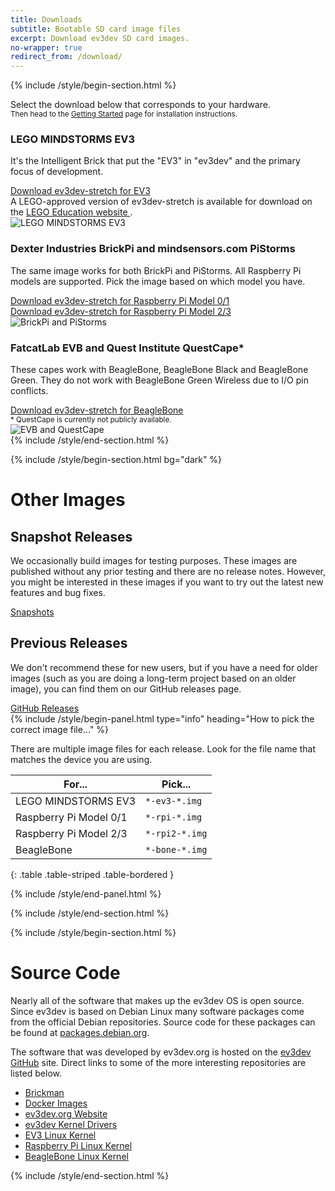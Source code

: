 ```yaml
---
title: Downloads
subtitle: Bootable SD card image files
excerpt: Download ev3dev SD card images.
no-wrapper: true
redirect_from: /download/
---
```


{% include /style/begin-section.html %}
<div class="row margin-bottom-xl">
    <div class="col-sm-12">
        <p class="lead">
            <span class="glyphicon glyphicon-download"></span>
            Select the download below that corresponds to your hardware.
            <br/>
            <small>
                Then head to the <a href="/docs/getting-started/#step-2-flash-the-sd-card">Getting Started</a>
                page for installation instructions.
            </small>
        </p>
    </div>
</div>
<!-- <div class="row margin-bottom-xl">
    <div class="col-sm-12">
        <div class="alert alert-info">
            <div class="lead">
                {% include /style/icon.html type="info" %}
                ev3dev-stretch R3 is almost ready!
            </div>
            Please help test the next release of ev3dev.
            <a class="alert-link" href="/news/2020/03/11/ev3dev-stretch-r3-release-candidate">Follow this link for more information.</a>.
        </div>
    </div>
</div> -->
<div class="row margin-bottom-xl">
    <div class="col-sm-8">
        <div class="margin-bottom-md">
            <h3>LEGO MINDSTORMS EV3</h3>
            <p>
                It's the Intelligent Brick that put the "EV3" in "ev3dev" and
                the primary focus of development.
            </p>
        </div>
        <!-- <div class="margin-bottom-md">
            <a data-release-link-platform="ev3_beta" class="btn btn-lg btn-default" href="https://github.com/ev3dev/ev3dev/releases">
                <span class="glyphicon glyphicon-download-alt"></span>
                Download ev3dev-buster beta for EV3
            </a>
        </div> -->
        <div class="margin-bottom-md">
            <a data-release-link-platform="ev3" class="btn btn-lg btn-primary" href="https://github.com/ev3dev/ev3dev/releases">
                <span class="glyphicon glyphicon-download-alt"></span>
                Download ev3dev-stretch for EV3
            </a>
        </div>
        <div class="margin-bottom-md">
            <div class="panel panel-default">
                <div class="panel-body">
                    A LEGO-approved version of ev3dev-stretch is available for download on the 
                    <a href="https://education.lego.com/en-us/support/mindstorms-ev3/python-for-ev3">LEGO Education website <i class="fa fa-external-link"></i></a>.
                </div>
            </div>
        </div>
    </div>
    <div class="col-sm-4 hidden-xs">
        <img src="/images/downloads/ev3.jpg" class="img-responsive" alt="LEGO MINDSTORMS EV3">
    </div>
</div>
<div class="row margin-bottom-xl">
    <div class="col-sm-8">
        <div class="margin-bottom-md">
            <h3>Dexter Industries BrickPi and mindsensors.com PiStorms</h3>
            <p>
                The same image works for both BrickPi and PiStorms.
                All Raspberry Pi models are supported. Pick the image based
                on which model you have.
            </p>
        </div>
        <!-- <div class="margin-bottom-md">
            <a data-release-link-platform="rpi_beta" class="btn btn-md btn-default" href="https://github.com/ev3dev/ev3dev/releases">
                <span class="glyphicon glyphicon-download-alt"></span>
                Download ev3dev-buster beta for Raspberry Pi Model 0/1
            </a>
        </div>
        <div class="margin-bottom-md">
            <a data-release-link-platform="rpi2_beta" class="btn btn-md btn-default" href="https://github.com/ev3dev/ev3dev/releases">
                <span class="glyphicon glyphicon-download-alt"></span>
                Download ev3dev-buster beta for Raspberry Pi Model 2/3
            </a>
        </div> -->
        <div class="margin-bottom-md">
            <a data-release-link-platform="rpi" class="btn btn-md btn-primary" href="https://github.com/ev3dev/ev3dev/releases">
                <span class="glyphicon glyphicon-download-alt"></span>
                Download ev3dev-stretch for Raspberry Pi Model 0/1
            </a>
        </div>
        <div class="margin-bottom-md">
            <a data-release-link-platform="rpi2" class="btn btn-md btn-primary" href="https://github.com/ev3dev/ev3dev/releases">
                <span class="glyphicon glyphicon-download-alt"></span>
                Download ev3dev-stretch for Raspberry Pi Model 2/3
            </a>
        </div>
    </div>
    <div class="col-sm-4">
        <img src="/images/downloads/brickpi-and-pistorms.jpg" class="img-responsive" alt="BrickPi and PiStorms">
    </div>
</div>
<div class="row margin-bottom-xl">
    <div class="col-sm-8">
        <div class="margin-bottom-md">
            <h3>FatcatLab EVB and Quest Institute QuestCape*</h3>
            <p>
                These capes work with BeagleBone, BeagleBone Black and BeagleBone
                Green. They do not work with BeagleBone Green Wireless due to
                I/O pin conflicts.
            </p>
        </div>
        <!-- <div class="margin-bottom-md">
            <a data-release-link-platform="bone_beta" class="btn btn-md btn-default" href="https://github.com/ev3dev/ev3dev/releases">
                <span class="glyphicon glyphicon-download-alt"></span>
                Download ev3dev-buster beta for BeagleBone
            </a>
        </div> -->
        <div class="margin-bottom-md">
            <a data-release-link-platform="bone" class="btn btn-md btn-primary" href="https://github.com/ev3dev/ev3dev/releases">
                <span class="glyphicon glyphicon-download-alt"></span>
                Download ev3dev-stretch for BeagleBone
            </a>
        </div>
        <div class="margin-bottom-md">
            <small>* QuestCape is currently not publicly available.</small>
        </div>
    </div>
    <div class="col-sm-4 hidden-xs">
        <img src="/images/downloads/fatcatlab-and-questcape.jpg" class="img-responsive" alt="EVB and QuestCape">
    </div>
</div>
{% include /style/end-section.html %}

{% include /style/begin-section.html bg="dark" %}
<div class="row">
    <h1>Other Images</h1>
</div>
<div class="row">
    <div class="col-md-6">
        <h2>Snapshot Releases</h2>
        <p>
            We occasionally build images for testing purposes. These images
            are published without any prior testing and there are no release
            notes. However, you might be interested in these images if you
            want to try out the latest new features and bug fixes.
        </p>
        <div class="margin-top-md">
            <a class="btn btn-md btn-primary" href="https://oss.jfrog.org/list/oss-snapshot-local/org/ev3dev/brickstrap/">
                <span class="glyphicon glyphicon-link"></span>
                Snapshots
            </a>
        </div>
    </div>
    <div class="col-md-6">
        <h2>Previous Releases</h2>
        <p>
            We don't recommend these for new users, but if you have a need
            for older images (such as you are doing a long-term project based
            on an older image), you can find them on our GitHub releases page.
        </p>
        <div class="margin-top-md">
            <a class="btn btn-md btn-primary" href="https://github.com/ev3dev/ev3dev/releases">
                <span class="glyphicon glyphicon-link"></span>
                GitHub Releases
            </a>
        </div>
    </div>
</div>
<div class="row margin-top-xl">
<div class="col-md-12 margin-top-xl">
{% include /style/begin-panel.html type="info" heading="How to pick the correct image file..." %}

There are multiple image files for each release. Look for
the file name that matches the device you are using.

For...                 | Pick...
-----------------------|----------------
LEGO MINDSTORMS EV3    | `*-ev3-*.img`
Raspberry Pi Model 0/1 | `*-rpi-*.img`
Raspberry Pi Model 2/3 | `*-rpi2-*.img`
BeagleBone             | `*-bone-*.img`
{: .table .table-striped .table-bordered }

{% include /style/end-panel.html %}
</div>
</div>
{% include /style/end-section.html %}

{% include /style/begin-section.html %}

# Source Code

Nearly all of the software that makes up the ev3dev OS is open source.
Since ev3dev is based on Debian Linux many software packages come
from the official Debian repositories. Source code for these packages
can be found at [packages.debian.org](https://packages.debian.org).

The software that was developed by ev3dev.org is hosted on the
[ev3dev GitHub](https://github.com/ev3dev) site. Direct
links to some of the more interesting repositories are listed below.

* [Brickman](https://github.com/ev3dev/brickman)
* [Docker Images](https://github.com/ev3dev/docker-library)
* [ev3dev.org Website](https://github.com/ev3dev/ev3dev.github.io)
* [ev3dev Kernel Drivers](https://github.com/ev3dev/lego-linux-drivers)
* [EV3 Linux Kernel](https://github.com/ev3dev/ev3-kernel)
* [Raspberry Pi Linux Kernel](https://github.com/ev3dev/rpi-kernel)
* [BeagleBone Linux Kernel](https://github.com/ev3dev/bb.org-kernel)

{% include /style/end-section.html %}
